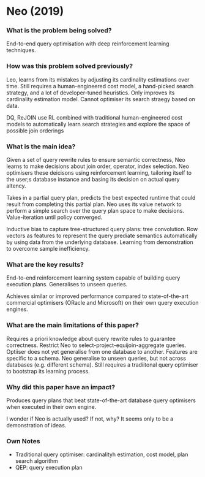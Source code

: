 # Neo (2019)

### What is the problem being solved?

End-to-end query optimisation with deep reinforcement learning techniques.

### How was this problem solved previously?

Leo, learns from its mistakes by adjusting its cardinality estimations over time. Still requires a human-engineered cost model, a hand-picked search strategy, and a lot of developer-tuned heuristics. Only improves its cardinality estimation model. Cannot optimiser its search straegy based on data. 

DQ, ReJOIN use RL combined with traditional human-engineered cost models to automatically learn search strategies and explore the space of possible join orderings


### What is the main idea?

Given a set of query rewrite rules to ensure semantic correctness, Neo learns to make decisions about join order, operator, index selection. Neo optimisers these deicisons using reinforcement learning, tailoring itself to the user;s database instance and basing its decision on actual query altency.

Takes in a partial query plan, predicts the best expected runtime that could result from completing this partial plan. Neo uses its value network to perform a simple search over the query plan space to make decisions. Value-iteration until policy converged.

Inductive bias to capture tree-structured query plans: tree convolution. Row vectors as features to represent the query prediate semantics automatically by using data from the underlying database. Learning from demonstration to overcome sample inefficiency.


### What are the key results?

End-to-end reinforcement learning system capable of building query execution plans. Generalises to unseen queries.

Achieves similar or improved performance compared to state-of-the-art commercial optimisers (ORacle and Microsoft) on their own query execution engines. 

### What are the main limitations of this paper?

Requires a priori knowledge about query rewrite rules to guarantee correctness. Restrict Neo to select-project-equijoin-aggregate queries. Optiiser does not yet generalise from one database to another. Features are specific to a schema. Neo generalise to unseen queries, but not across databases (e.g. different schema). Still requires a tradiitonal query optimiser to bootstrap its learning process.

### Why did this paper have an impact?

Produces query plans that beat state-of-the-art database query optimisers when executed in their own engine.

I wonder if Neo is actually used? If not, why? It seems only to be a demonstration of ideas.


### Own Notes

- Traditional query optimiser: cardinalityh estimation, cost model, plan search algorithm
- QEP: query execution plan
